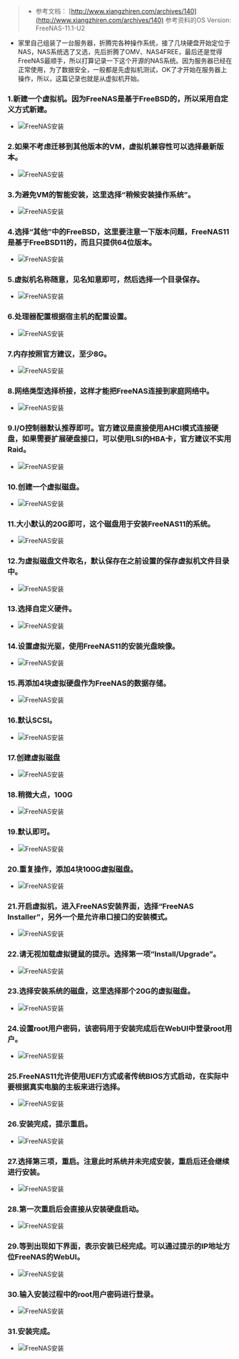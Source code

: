 > - 参考文档：
>       [http://www.xiangzhiren.com/archives/140](http://www.xiangzhiren.com/archives/140)
>   参考资料的OS Version: FreeNAS-11.1-U2
>

- 家里自己组装了一台服务器，折腾完各种操作系统，接了几块硬盘开始定位于NAS，NAS系统选了又选，先后折腾了OMV、NAS4FREE，最后还是觉得FreeNAS最顺手，所以打算记录一下这个开源的NAS系统。因为服务器已经在正常使用，为了数据安全，一般都是先虚拟机测试，OK了才开始在服务器上操作，所以，这篇记录也就是从虚拟机开始。

### 1.新建一个虚拟机。因为FreeNAS是基于FreeBSD的，所以采用自定义方式新建。
- ![FreeNAS安装](img/install/1.png)

### 2.如果不考虑迁移到其他版本的VM，虚拟机兼容性可以选择最新版本。
- ![FreeNAS安装](img/install/2.png)

### 3.为避免VM的智能安装，这里选择“稍候安装操作系统”。
- ![FreeNAS安装](img/install/3.png)

### 4.选择“其他”中的FreeBSD，这里要注意一下版本问题，FreeNAS11是基于FreeBSD11的，而且只提供64位版本。
- ![FreeNAS安装](img/install/4.png)

### 5.虚拟机名称随意，见名知意即可，然后选择一个目录保存。
- ![FreeNAS安装](img/install/5.png)

### 6.处理器配置根据宿主机的配置设置。
- ![FreeNAS安装](img/install/6.png)

### 7.内存按照官方建议，至少8G。
- ![FreeNAS安装](img/install/7.png)

### 8.网络类型选择桥接，这样才能把FreeNAS连接到家庭网络中。
- ![FreeNAS安装](img/install/8.png)

### 9.I/O控制器默认推荐即可。官方建议是直接使用AHCI模式连接硬盘，如果需要扩展硬盘接口，可以使用LSI的HBA卡，官方建议不实用Raid。
- ![FreeNAS安装](img/install/9.png)

### 10.创建一个虚拟磁盘。
- ![FreeNAS安装](img/install/10.png)

### 11.大小默认的20G即可，这个磁盘用于安装FreeNAS11的系统。
- ![FreeNAS安装](img/install/11.png)

### 12.为虚拟磁盘文件取名，默认保存在之前设置的保存虚拟机文件目录中。
- ![FreeNAS安装](img/install/12.png)

### 13.选择自定义硬件。
- ![FreeNAS安装](img/install/13.png)

### 14.设置虚拟光驱，使用FreeNAS11的安装光盘映像。
- ![FreeNAS安装](img/install/14.jpg)

### 15.再添加4块虚拟硬盘作为FreeNAS的数据存储。
- ![FreeNAS安装](img/install/15.jpg)

### 16.默认SCSI。
- ![FreeNAS安装](img/install/16.png)

### 17.创建虚拟磁盘
- ![FreeNAS安装](img/install/17.png)

### 18.稍微大点，100G
- ![FreeNAS安装](img/install/18.png)

### 19.默认即可。
- ![FreeNAS安装](img/install/19.png)

### 20.重复操作，添加4块100G虚拟磁盘。
- ![FreeNAS安装](img/install/20.jpg)

### 21.开启虚拟机，进入FreeNAS安装界面，选择“FreeNAS Installer”，另外一个是允许串口接口的安装模式。
- ![FreeNAS安装](img/install/21.png)

### 22.请无视加载虚拟键鼠的提示。选择第一项“Install/Upgrade”。
- ![FreeNAS安装](img/install/22.png)

### 23.选择安装系统的磁盘，这里选择那个20G的虚拟磁盘。
- ![FreeNAS安装](img/install/23.png)

### 24.设置root用户密码，该密码用于安装完成后在WebUI中登录root用户。
- ![FreeNAS安装](img/install/24.png)

### 25.FreeNAS11允许使用UEFI方式或者传统BIOS方式启动，在实际中要根据真实电脑的主板来进行选择。
- ![FreeNAS安装](img/install/25.png)

### 26.安装完成，提示重启。
- ![FreeNAS安装](img/install/26.png)

### 27.选择第三项，重启。注意此时系统并未完成安装，重启后还会继续进行安装。
- ![FreeNAS安装](img/install/27.png)

### 28.第一次重启后会直接从安装硬盘启动。
- ![FreeNAS安装](img/install/28.png)

### 29.等到出现如下界面，表示安装已经完成。可以通过提示的IP地址方位FreeNAS的WebUI。
- ![FreeNAS安装](img/install/29.png)

### 30.输入安装过程中的root用户密码进行登录。
- ![FreeNAS安装](img/install/30.png)

### 31.安装完成。
- ![FreeNAS安装](img/install/31.png)